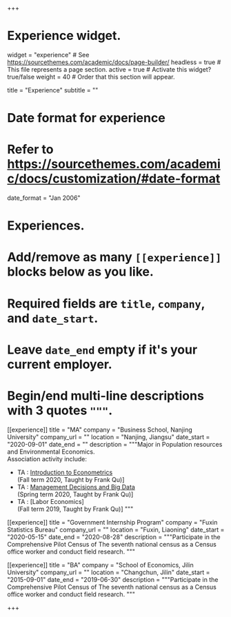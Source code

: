 +++
# Experience widget.
widget = "experience"  # See https://sourcethemes.com/academic/docs/page-builder/
headless = true  # This file represents a page section.
active = true  # Activate this widget? true/false
weight = 40  # Order that this section will appear.

title = "Experience"
subtitle = ""

# Date format for experience
#   Refer to https://sourcethemes.com/academic/docs/customization/#date-format
date_format = "Jan 2006"

# Experiences.
#   Add/remove as many `[[experience]]` blocks below as you like.
#   Required fields are `title`, `company`, and `date_start`.
#   Leave `date_end` empty if it's your current employer.
#   Begin/end multi-line descriptions with 3 quotes `"""`.
[[experience]]
  title = "MA"
  company = "Business School, Nanjing University"
  company_url = ""
  location = "Nanjing, Jiangsu"
  date_start = "2020-09-01"
  date_end = ""
  description = """Major in Population resources and Environmental Economics.  
  Association activity include:
  
  * TA : [Introduction to Econometrics](https://byelenin.github.io/Metrics_2020/)  
  (Fall term 2020, Taught by Frank Qu)]
  * TA : [Management Decisions and Big Data](https://byelenin.github.io/MBA_Big_Data/)  
  (Spring term 2020, Taught by Frank Qu)]
  * TA : [Labor Economics]  
  (Fall term 2019, Taught by Frank Qu)]
  """

[[experience]]
  title = "Government Internship Program"
  company = "Fuxin Statistics Bureau"
  company_url = ""
  location = "Fuxin, Liaoning"
  date_start = "2020-05-15"
  date_end = "2020-08-28"
  description = """Participate in the Comprehensive Pilot Census of The seventh national census as a Census office worker and conduct field research.
  """

[[experience]]
  title = "BA"
  company = "School of Economics, Jilin University"
  company_url = ""
  location = "Changchun, Jilin"
  date_start = "2015-09-01"
  date_end = "2019-06-30"
  description = """Participate in the Comprehensive Pilot Census of The seventh national census as a Census office worker and conduct field research.
  """

+++